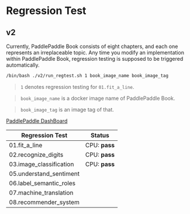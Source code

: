 # Regression Test

## v2

Currently, PaddlePaddle Book consists of eight chapters, and each one represents an irreplaceable topic.
Any time you modify an implementation within PaddlePaddle Book, regression testing is supposed to be
triggered automatically.

```bash
/bin/bash ./v2/run_regtest.sh 1 book_image_name book_image_tag
```

> `1` denotes regression testing for `01.fit_a_line`.

> `book_image_name` is a docker image name of PaddlePaddle Book.

> `book_image_tag` is an image tag of that.


[PaddlePaddle DashBoard](http://yq01-idl-gpu-jpaas-let01.yq01.baidu.com:8111/overview.html)

| Regression Test          |  Status              |
| ------------------------ |:--------------------:|
| 01.fit_a_line            | CPU: **pass**        |
| 02.recognize_digits      | CPU: **pass**        |
| 03.image_classification  | CPU: **pass**        |
| 05.understand_sentiment  | |
| 06.label_semantic_roles  | |
| 07.machine_translation   | |
| 08.recommender_system    | |
